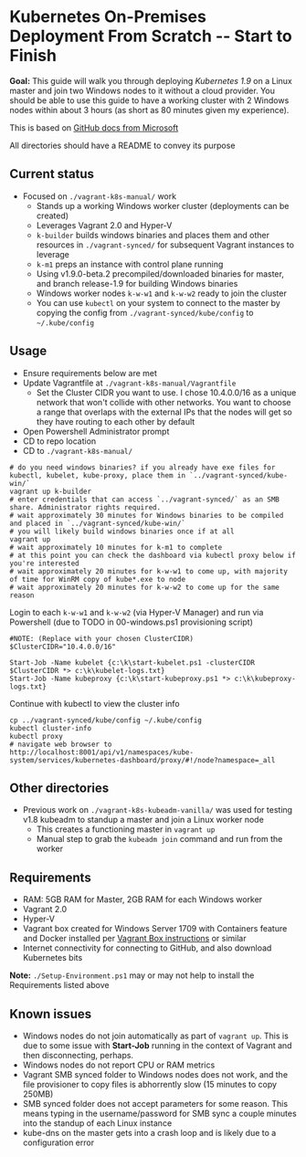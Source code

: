 # Kubernetes On-Premises Deployment From Scratch -- Start to Finish #

**Goal:** This guide will walk you through deploying *Kubernetes 1.9* on a Linux master and join two Windows nodes to it without a cloud provider.
You should be able to use this guide to have a working cluster with 2 Windows nodes within about 3 hours (as short as 80 minutes given my experience).

This is based on [GitHub docs from Microsoft](https://github.com/Microsoft/SDN/blob/k8s-guide/Kubernetes/HOWTO-on-prem.md)

All directories should have a README to convey its purpose

## Current status ##

- Focused on `./vagrant-k8s-manual/` work
  - Stands up a working Windows worker cluster (deployments can be created)
  - Leverages Vagrant 2.0 and Hyper-V
  - `k-builder` builds windows binaries and places them and other resources in `./vagrant-synced/` for subsequent Vagrant instances to leverage
  - `k-m1` preps an instance with control plane running
  - Using v1.9.0-beta.2 precompiled/downloaded binaries for master, and branch release-1.9 for building Windows binaries
  - Windows worker nodes `k-w-w1` and `k-w-w2` ready to join the cluster
  - You can use `kubectl` on your system to connect to the master by copying the config from `./vagrant-synced/kube/config` to `~/.kube/config`

## Usage ##

- Ensure requirements below are met
- Update Vagrantfile at `./vagrant-k8s-manual/Vagrantfile` 
  - Set the Cluster CIDR you want to use. I chose 10.4.0.0/16 as a unique network that won't collide with other networks. You want to choose a range that overlaps with the external IPs that the nodes will get so they have routing to each other by default
- Open Powershell Administrator prompt
- CD to repo location
- CD to `./vagrant-k8s-manual/`
```
# do you need windows binaries? if you already have exe files for kubectl, kubelet, kube-proxy, place them in `../vagrant-synced/kube-win/`
vagrant up k-builder
# enter credentials that can access `../vagrant-synced/` as an SMB share. Administrator rights required.
# wait approximately 30 minutes for Windows binaries to be compiled and placed in `../vagrant-synced/kube-win/`
# you will likely build windows binaries once if at all
vagrant up
# wait approximately 10 minutes for k-m1 to complete
# at this point you can check the dashboard via kubectl proxy below if you're interested
# wait approximately 20 minutes for k-w-w1 to come up, with majority of time for WinRM copy of kube*.exe to node
# wait approximately 20 minutes for k-w-w2 to come up for the same reason
```
Login to each `k-w-w1` and `k-w-w2` (via Hyper-V Manager) and run via Powershell (due to TODO in 00-windows.ps1 provisioning script)
```
#NOTE: (Replace with your chosen ClusterCIDR)
$ClusterCIDR="10.4.0.0/16"

Start-Job -Name kubelet {c:\k\start-kubelet.ps1 -clusterCIDR $ClusterCIDR *> c:\k\kubelet-logs.txt}
Start-Job -Name kubeproxy {c:\k\start-kubeproxy.ps1 *> c:\k\kubeproxy-logs.txt}
```
Continue with kubectl to view the cluster info
```
cp ../vagrant-synced/kube/config ~/.kube/config
kubectl cluster-info
kubectl proxy
# navigate web browser to http://localhost:8001/api/v1/namespaces/kube-system/services/kubernetes-dashboard/proxy/#!/node?namespace=_all
```

## Other directories ##

- Previous work on `./vagrant-k8s-kubeadm-vanilla/` was used for testing v1.8 kubeadm to standup a master and join a Linux worker node
  - This creates a functioning master in `vagrant up`
  - Manual step to grab the `kubeadm join` command and run from the worker

## Requirements ##

- RAM: 5GB RAM for Master, 2GB RAM for each Windows worker
- Vagrant 2.0
- Hyper-V
- Vagrant box created for Windows Server 1709 with Containers feature and Docker installed per [Vagrant Box instructions](https://github.com/rjmorse/vagrant-hyperv-windows) or similar
- Internet connectivity for connecting to GitHub, and also download Kubernetes bits

**Note:** `./Setup-Environment.ps1` may or may not help to install the Requirements listed above

## Known issues ##

- Windows nodes do not join automatically as part of `vagrant up`. This is due to some issue with **Start-Job** running in the context of Vagrant and then disconnecting, perhaps.
- Windows nodes do not report CPU or RAM metrics
- Vagrant SMB synced folder to Windows nodes does not work, and the file provisioner to copy files is abhorrently slow (15 minutes to copy 250MB)
- SMB synced folder does not accept parameters for some reason. This means typing in the username/password for SMB sync a couple minutes into the standup of each Linux instance
- kube-dns on the master gets into a crash loop and is likely due to a configuration error